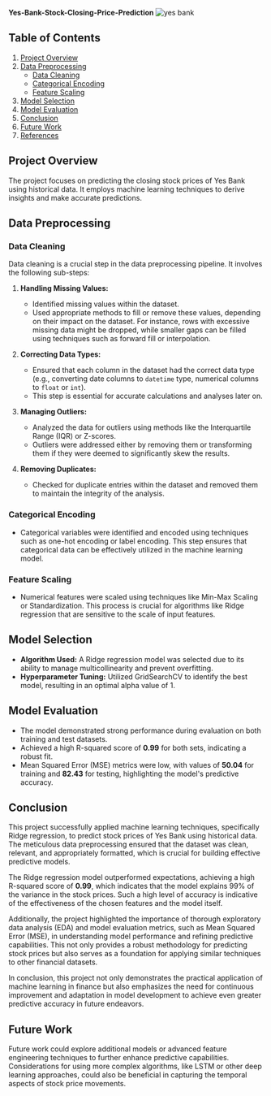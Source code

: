 **Yes-Bank-Stock-Closing-Price-Prediction**
![yes bank](https://github.com/user-attachments/assets/f68db220-654b-4482-9aaf-dea523734177)

## Table of Contents
1. [Project Overview](#project-overview)
2. [Data Preprocessing](#data-preprocessing)
   - [Data Cleaning](#data-cleaning)
   - [Categorical Encoding](#categorical-encoding)
   - [Feature Scaling](#feature-scaling)
3. [Model Selection](#model-selection)
4. [Model Evaluation](#model-evaluation)
5. [Conclusion](#conclusion)
6. [Future Work](#future-work)
7. [References](#references)

## Project Overview
The project focuses on predicting the closing stock prices of Yes Bank using historical data. It employs machine learning techniques to derive insights and make accurate predictions.

## Data Preprocessing

### Data Cleaning
Data cleaning is a crucial step in the data preprocessing pipeline. It involves the following sub-steps:

1. **Handling Missing Values:**
   - Identified missing values within the dataset.
   - Used appropriate methods to fill or remove these values, depending on their impact on the dataset. For instance, rows with excessive missing data might be dropped, while smaller gaps can be filled using techniques such as forward fill or interpolation.

2. **Correcting Data Types:**
   - Ensured that each column in the dataset had the correct data type (e.g., converting date columns to `datetime` type, numerical columns to `float` or `int`).
   - This step is essential for accurate calculations and analyses later on.

3. **Managing Outliers:**
   - Analyzed the data for outliers using methods like the Interquartile Range (IQR) or Z-scores.
   - Outliers were addressed either by removing them or transforming them if they were deemed to significantly skew the results.

4. **Removing Duplicates:**
   - Checked for duplicate entries within the dataset and removed them to maintain the integrity of the analysis.
### Categorical Encoding
- Categorical variables were identified and encoded using techniques such as one-hot encoding or label encoding. This step ensures that categorical data can be effectively utilized in the machine learning model.

### Feature Scaling
- Numerical features were scaled using techniques like Min-Max Scaling or Standardization. This process is crucial for algorithms like Ridge regression that are sensitive to the scale of input features.

## Model Selection
- **Algorithm Used:** A Ridge regression model was selected due to its ability to manage multicollinearity and prevent overfitting.
- **Hyperparameter Tuning:** Utilized GridSearchCV to identify the best model, resulting in an optimal alpha value of 1.

## Model Evaluation
- The model demonstrated strong performance during evaluation on both training and test datasets.
- Achieved a high R-squared score of **0.99** for both sets, indicating a robust fit.
- Mean Squared Error (MSE) metrics were low, with values of **50.04** for training and **82.43** for testing, highlighting the model's predictive accuracy.

## Conclusion
This project successfully applied machine learning techniques, specifically Ridge regression, to predict stock prices of Yes Bank using historical data. The meticulous data preprocessing ensured that the dataset was clean, relevant, and appropriately formatted, which is crucial for building effective predictive models.

The Ridge regression model outperformed expectations, achieving a high R-squared score of **0.99**, which indicates that the model explains 99% of the variance in the stock prices. Such a high level of accuracy is indicative of the effectiveness of the chosen features and the model itself.

Additionally, the project highlighted the importance of thorough exploratory data analysis (EDA) and model evaluation metrics, such as Mean Squared Error (MSE), in understanding model performance and refining predictive capabilities. This not only provides a robust methodology for predicting stock prices but also serves as a foundation for applying similar techniques to other financial datasets.

In conclusion, this project not only demonstrates the practical application of machine learning in finance but also emphasizes the need for continuous improvement and adaptation in model development to achieve even greater predictive accuracy in future endeavors.

## Future Work
Future work could explore additional models or advanced feature engineering techniques to further enhance predictive capabilities. Considerations for using more complex algorithms, like LSTM or other deep learning approaches, could also be beneficial in capturing the temporal aspects of stock price movements.

